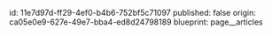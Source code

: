 id: 11e7d97d-ff29-4ef0-b4b6-752bf5c71097
published: false
origin: ca05e0e9-627e-49e7-bba4-ed8d24798189
blueprint: page__articles
